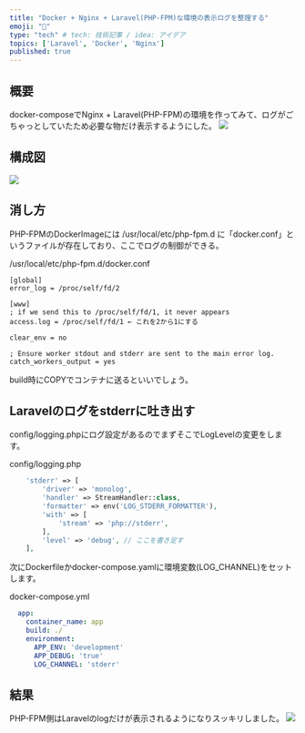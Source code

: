```yaml
---
title: "Docker + Nginx + Laravel(PHP-FPM)な環境の表示ログを整理する"
emoji: "🐣"
type: "tech" # tech: 技術記事 / idea: アイデア
topics: ['Laravel', 'Docker', 'Nginx']
published: true
---
```


## 概要
docker-composeでNginx + Laravel(PHP-FPM)の環境を作ってみて、ログがごちゃっとしていたため必要な物だけ表示するようにした。
![](https://storage.googleapis.com/zenn-user-upload/qonf386r07geefphice6iwmga1m5)

## 構成図
![](https://storage.googleapis.com/zenn-user-upload/9ykuxzcn2jabm4dwjr2e05rl6z3c)

## 消し方
PHP-FPMのDockerImageには
/usr/local/etc/php-fpm.d
に「docker.conf」というファイルが存在しており、ここでログの制御ができる。

/usr/local/etc/php-fpm.d/docker.conf
```
[global]
error_log = /proc/self/fd/2

[www]
; if we send this to /proc/self/fd/1, it never appears
access.log = /proc/self/fd/1 ← これを2から1にする

clear_env = no

; Ensure worker stdout and stderr are sent to the main error log.
catch_workers_output = yes
```
build時にCOPYでコンテナに送るといいでしょう。

## Laravelのログをstderrに吐き出す
config/logging.phpにログ設定があるのでまずそこでLogLevelの変更をします。

config/logging.php
```php
    'stderr' => [
        'driver' => 'monolog',
        'handler' => StreamHandler::class,
        'formatter' => env('LOG_STDERR_FORMATTER'),
        'with' => [
            'stream' => 'php://stderr',
        ],
        'level' => 'debug', // ここを書き足す
    ],
```
次にDockerfileかdocker-compose.yamlに環境変数(LOG_CHANNEL)をセットします。

docker-compose.yml
```yml
  app:
    container_name: app
    build: ./
    environment:
      APP_ENV: 'development'
      APP_DEBUG: 'true'
      LOG_CHANNEL: 'stderr'
```

## 結果
PHP-FPM側はLaravelのlogだけが表示されるようになりスッキリしました。
![](https://storage.googleapis.com/zenn-user-upload/9rbl1yavuzu6ho9p2bgbpybx4uaz)
